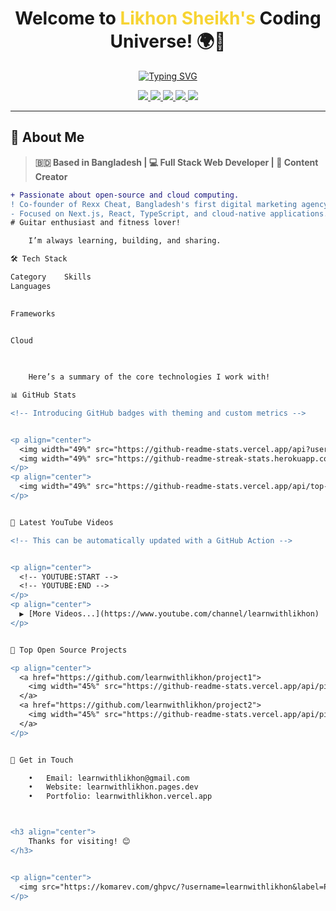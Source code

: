 <!-- Centered Title with Emojis -->
<h1 align="center">
  Welcome to <span style="color: #f7d433;">Likhon Sheikh's</span> Coding Universe! 🌍🚀
</h1>

<!-- Typing animation for dynamic text -->
<p align="center">
  <a href="https://git.io/typing-svg">
    <img src="https://readme-typing-svg.herokuapp.com?font=Fira+Code&size=22&pause=1000&color=F7D433&center=true&vCenter=true&width=500&lines=Full+Stack+Web+Developer;YouTube+Content+Creator;Open+Source+Contributor;Lifelong+Learner" alt="Typing SVG" />
  </a>
</p>

<!-- Custom-made Badges using HTML & CSS for social icons with tooltips -->
<p align="center">
  <a href="https://youtube.com/learnwithlikhon" title="YouTube Channel">
    <img src="https://img.shields.io/badge/YouTube-%23FF0000.svg?style=flat&logo=youtube&logoColor=white" />
  </a>
  <a href="https://twitter.com/learnwithlikhon" title="Follow on Twitter">
    <img src="https://img.shields.io/badge/Twitter-%231DA1F2.svg?style=flat&logo=twitter&logoColor=white" />
  </a>
  <a href="https://discord.gg/learnwithlikhon" title="Join Discord Community">
    <img src="https://img.shields.io/badge/Discord-%237289DA.svg?style=flat&logo=discord&logoColor=white" />
  </a>
  <a href="https://dev.to/learnwithlikhon" title="Dev.to Blog">
    <img src="https://img.shields.io/badge/Dev.to-%230A0A0A.svg?style=flat&logo=dev.to&logoColor=white" />
  </a>
  <a href="https://ko-fi.com/learnwithlikhon" title="Buy me a coffee">
    <img src="https://img.shields.io/badge/Ko--fi-%23F16061.svg?style=flat&logo=ko-fi&logoColor=white" />
  </a>
</p>

---

## 🚀 **About Me**

> **🇧🇩 Based in Bangladesh | 💻 Full Stack Web Developer | 🎥 Content Creator**

```diff
+ Passionate about open-source and cloud computing.
! Co-founder of Rexx Cheat, Bangladesh's first digital marketing agency.
- Focused on Next.js, React, TypeScript, and cloud-native applications.
# Guitar enthusiast and fitness lover!

	I’m always learning, building, and sharing.

🛠️ Tech Stack

Category	Skills
Languages	 

 
Frameworks	 

 
Cloud	 

 

	Here’s a summary of the core technologies I work with!

📊 GitHub Stats

<!-- Introducing GitHub badges with theming and custom metrics -->


<p align="center">
  <img width="49%" src="https://github-readme-stats.vercel.app/api?username=learnwithlikhon&show_icons=true&theme=radical" alt="GitHub Stats" />
  <img width="49%" src="https://github-readme-streak-stats.herokuapp.com/?user=learnwithlikhon&theme=radical" alt="GitHub Streak" />
</p>
<p align="center">
  <img width="49%" src="https://github-readme-stats.vercel.app/api/top-langs/?username=learnwithlikhon&layout=compact&theme=radical" alt="Top Languages" />
</p>


🎥 Latest YouTube Videos

<!-- This can be automatically updated with a GitHub Action -->


<p align="center">
  <!-- YOUTUBE:START -->
  <!-- YOUTUBE:END -->
</p>
<p align="center">
  ▶️ [More Videos...](https://www.youtube.com/channel/learnwithlikhon)
</p>


📘 Top Open Source Projects

<p align="center">
  <a href="https://github.com/learnwithlikhon/project1">
    <img width="45%" src="https://github-readme-stats.vercel.app/api/pin/?username=learnwithlikhon&repo=project1&theme=radical" alt="Project 1" />
  </a>
  <a href="https://github.com/learnwithlikhon/project2">
    <img width="45%" src="https://github-readme-stats.vercel.app/api/pin/?username=learnwithlikhon&repo=project2&theme=radical" alt="Project 2" />
  </a>
</p>


💬 Get in Touch

	•	Email: learnwithlikhon@gmail.com
	•	Website: learnwithlikhon.pages.dev
	•	Portfolio: learnwithlikhon.vercel.app



<h3 align="center">
    Thanks for visiting! 😊
</h3>


<p align="center">
  <img src="https://komarev.com/ghpvc/?username=learnwithlikhon&label=Profile%20views&color=0e75b6&style=flat" alt="Profile views" />
</p>
